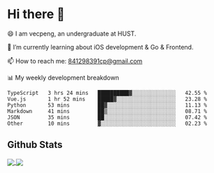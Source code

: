 
# Hi there 👋
😄 I am vecpeng, an undergraduate at HUST.

🌱 I’m currently learning about iOS development & Go & Frontend.

📫 How to reach me: 841298391cp@gmail.com

📊 My weekly development breakdown
<!--START_SECTION:waka-->

```text
TypeScript   3 hrs 24 mins   ██████████▓░░░░░░░░░░░░░░   42.55 %
Vue.js       1 hr 52 mins    █████▓░░░░░░░░░░░░░░░░░░░   23.28 %
Python       53 mins         ██▓░░░░░░░░░░░░░░░░░░░░░░   11.13 %
Markdown     41 mins         ██▒░░░░░░░░░░░░░░░░░░░░░░   08.71 %
JSON         35 mins         ██░░░░░░░░░░░░░░░░░░░░░░░   07.42 %
Other        10 mins         ▓░░░░░░░░░░░░░░░░░░░░░░░░   02.23 %
```

<!--END_SECTION:waka-->

## Github Stats
<a href="https://github.com/anuraghazra/github-readme-stats">
  <img align="center" src="https://github-readme-stats.vercel.app/api?username=vecpeng&count_private=true&hide=stars" />
</a>
<a href="https://github.com/anuraghazra/convoychat">
  <img align="center" src="https://github-readme-stats.vercel.app/api/top-langs/?username=vecpeng&layout=compact" />
</a>
